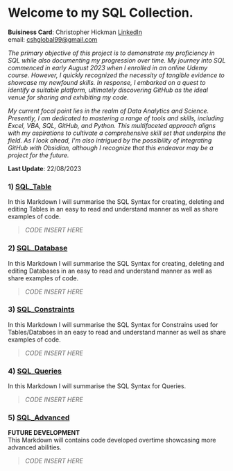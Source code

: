 # Welcome to my SQL Collection.
**Buisiness Card**: Christopher Hickman [LinkedIn](https://www.linkedin.com/in/cshglobal99/)  
email: [cshglobal99@gmail.com](mailto:cshcyp@gmail.com)

*The primary objective of this project is to demonstrate my proficiency in SQL while also documenting my progression over time. My journey into SQL commenced in early August 2023 when I enrolled in an online Udemy course. However, I quickly recognized the necessity of tangible evidence to showcase my newfound skills. In response, I embarked on a quest to identify a suitable platform, ultimately discovering GitHub as the ideal venue for sharing and exhibiting my code.*  

*My current focal point lies in the realm of Data Analytics and Science. Presently, I am dedicated to mastering a range of tools and skills, including Excel, VBA, SQL, GitHub, and Python. This multifaceted approach aligns with my aspirations to cultivate a comprehensive skill set that underpins the field. As I look ahead, I'm also intrigued by the possibility of integrating GitHub with Obsidian, although I recognize that this endeavor may be a project for the future.*    

**Last Update**: 22/08/2023  


### 1) [SQL_Table](https://github.com/cshglobal99/SQL_Collection/blob/main/SQL_Table.md)
In this Markdown I will summarise the SQL Syntax for creating, deleting and editing Tables in an easy to read and understand manner as well as share examples of code.  
> *CODE INSERT HERE*  

### 2) [SQL_Database](https://github.com/cshglobal99/SQL_Collection/blob/main/SQL_Database.md)
In this Markdown I will summarise the SQL Syntax for creating, deleting and editing Databases in an easy to read and understand manner as well as share examples of code.  
> *CODE INSERT HERE*  


### 3) [SQL_Constraints](https://github.com/cshglobal99/SQL_Collection/blob/main/SQL_Constraints.md)
In this Markdown I will summarise the SQL Syntax for Constrains used for Tables/Databses in an easy to read and understand manner as well as share examples of code.  
> *CODE INSERT HERE*  

 
### 4) [SQL_Queries](https://github.com/cshglobal99/SQL_Collection/blob/main/SQL_Queries.md)
In this Markdown I will summarise the SQL Syntax for Queries.
> *CODE INSERT HERE*  

### 5) [SQL_Advanced](https://github.com/cshglobal99/SQL_Collection/blob/main/SQL_Advanced.md)
**FUTURE DEVELOPMENT**  
This Markdown will contains code developed overtime showcasing more advanced abilities.
> *CODE INSERT HERE*  
